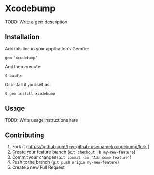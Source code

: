 # Xcodebump

TODO: Write a gem description

## Installation

Add this line to your application's Gemfile:

    gem 'xcodebump'

And then execute:

    $ bundle

Or install it yourself as:

    $ gem install xcodebump

## Usage

TODO: Write usage instructions here

## Contributing

1. Fork it ( https://github.com/[my-github-username]/xcodebump/fork )
2. Create your feature branch (`git checkout -b my-new-feature`)
3. Commit your changes (`git commit -am 'Add some feature'`)
4. Push to the branch (`git push origin my-new-feature`)
5. Create a new Pull Request
